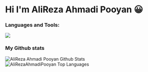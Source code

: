 # Hi I'm AliReza Ahmadi Pooyan 😀

### Languages and Tools:

<a herf="https://developer.android.com/studio" target="_blank"> <p align="left">
 <img src="https://img.icons8.com/color/48/000000/android-studio--v3.png">
 </p>
  </a>
 
 ### My Github stats
 
<img alt="AliReza Ahmadi Pooyan Github Stats" src="https://github-readme-stats.vercel.app/api?username=AliRezaAhmadiPooyan&show_icons=true&count_private=true&theme=react&hide_border=true&bg_color=0D1117" />
 <img alt="AliRezaAhmadiPooyan Top Languages" src="https://github-readme-stats.vercel.app/api/top-langs/?username=AliRezaAhmadiPooyan&langs_count=100&count_private=true&layout=compact&theme=react&hide_border=true&bg_color=0D1117" />

